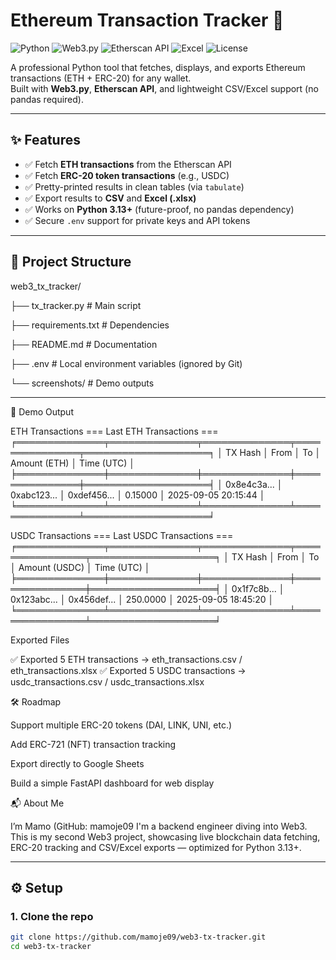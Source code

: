 # Ethereum Transaction Tracker 🚀  

![Python](https://img.shields.io/badge/Python-3.9%2B-blue)
![Web3.py](https://img.shields.io/badge/Web3.py-Blockchain-green)
![Etherscan API](https://img.shields.io/badge/Etherscan-API-orange)
![Excel](https://img.shields.io/badge/Export-CSV%2FExcel-yellow)
![License](https://img.shields.io/badge/License-MIT-green)

A professional Python tool that fetches, displays, and exports Ethereum transactions (ETH + ERC-20) for any wallet.  
Built with **Web3.py**, **Etherscan API**, and lightweight CSV/Excel support (no pandas required).  

---

## ✨ Features
- ✅ Fetch **ETH transactions** from the Etherscan API  
- ✅ Fetch **ERC-20 token transactions** (e.g., USDC)  
- ✅ Pretty-printed results in clean tables (via `tabulate`)  
- ✅ Export results to **CSV** and **Excel (.xlsx)**  
- ✅ Works on **Python 3.13+** (future-proof, no pandas dependency)  
- ✅ Secure `.env` support for private keys and API tokens  


---

## 📂 Project Structure

web3_tx_tracker/

├── tx_tracker.py # Main script

├── requirements.txt # Dependencies

├── README.md # Documentation

├── .env # Local environment variables (ignored by Git)

└── screenshots/ # Demo outputs


---

📸 Demo Output

ETH Transactions
=== Last ETH Transactions ===
╒══════════════╤══════════════╤══════════════╤═══════════════╤════════════════════╕
│ TX Hash      │ From         │ To           │ Amount (ETH)  │ Time (UTC)         │
╞══════════════╪══════════════╪══════════════╪═══════════════╪════════════════════╡
│ 0x8e4c3a...  │ 0xabc123...  │ 0xdef456...  │ 0.15000       │ 2025-09-05 20:15:44 │
╘══════════════╧══════════════╧══════════════╧═══════════════╧════════════════════╛

USDC Transactions
=== Last USDC Transactions ===
╒══════════════╤══════════════╤══════════════╤════════════════╤════════════════════╕
│ TX Hash      │ From         │ To           │ Amount (USDC)  │ Time (UTC)         │
╞══════════════╪══════════════╪══════════════╪════════════════╪════════════════════╡
│ 0x1f7c8b...  │ 0x123abc...  │ 0x456def...  │ 250.0000       │ 2025-09-05 18:45:20 │
╘══════════════╧══════════════╧══════════════╧════════════════╧════════════════════╛

Exported Files

✅ Exported 5 ETH transactions → eth_transactions.csv / eth_transactions.xlsx
✅ Exported 5 USDC transactions → usdc_transactions.csv / usdc_transactions.xlsx

🛠 Roadmap

Support multiple ERC-20 tokens (DAI, LINK, UNI, etc.)

Add ERC-721 (NFT) transaction tracking

Export directly to Google Sheets

Build a simple FastAPI dashboard for web display

📬 About Me

I’m Mamo (GitHub: mamoje09
I'm a backend engineer diving into Web3.
This is my second Web3 project, showcasing live blockchain data fetching, ERC-20 tracking and CSV/Excel exports — optimized for Python 3.13+.

---

## ⚙️ Setup

### 1. Clone the repo
```bash
git clone https://github.com/mamoje09/web3-tx-tracker.git
cd web3-tx-tracker
